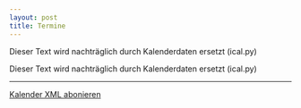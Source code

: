 ```yaml
---
layout: post
title: Termine
---
```


<!-- ical:summary -->
Dieser Text wird nachträglich durch Kalenderdaten ersetzt (ical.py)
<!-- /ical:summary -->

<!-- ical:full -->
Dieser Text wird nachträglich durch Kalenderdaten ersetzt (ical.py)
<!-- /ical:full -->

<hr>

[Kalender XML abonieren](https://www.google.com/calendar/feeds/bhj0m4hpsiqa8gpfdo8vb76p7k%40group.calendar.google.com/public/basic)
